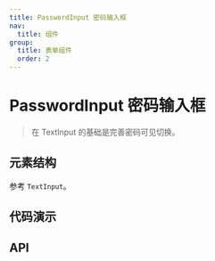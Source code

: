 ```yaml
---
title: PasswordInput 密码输入框
nav:
  title: 组件
group:
  title: 表单组件
  order: 2
---
```


# PasswordInput 密码输入框

> 在 TextInput 的基础是完善密码可见切换。

## 元素结构

参考 `TextInput`。

## 代码演示

<code src="./__fixtures__/basic.tsx"></code>

## API

<API hideTitle id="PasswordInput"></API>
